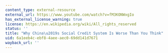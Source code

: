 ```yaml
---
content_type: external-resource
external_url: https://www.youtube.com/watch?v=fM3KONWxgIo
has_external_license_warning: true
license: https://en.wikipedia.org/wiki/All_rights_reserved
status: ''
title: "Why China\u2019s Social Credit System Is Worse Than You Think"
uid: 6a1eeb4c-ebf8-4aee-aec0-69dd141d7671
wayback_url: ''
---
```

